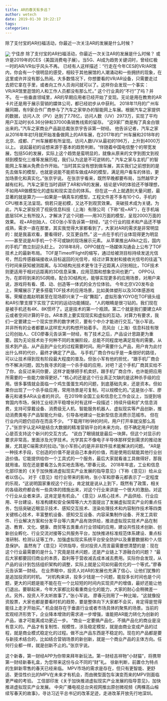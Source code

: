 ```yaml
---
title: AR的春天有多远？
author: wetech
date: 2019-01-30 19:22:17
tags: 
categories: 
---
```

除了支付宝的AR扫福活动，你最近一次关注AR的发展是什么时候？
<!-- more -->
<img align="center" border="0" src="https://imgcdn.yicai.com/uppics/images/2019/01/fdda771e87860571a27fb4a9f2b724a5.jpg" />
宁佳彦
除了支付宝的AR扫福活动，你最近一次关注AR的发展是什么时候？
或许是2019年的CES（美国消费电子展）。当5G、AI成为趋势关键词时，曾经红极一时的AR/VR似乎风头不再。
已经有人这样描述：“行走在今年CES的VR/AR馆内，你会有一个很明显的感受，相较于其他展馆的人潮涌动和一些拥挤的现象，在这里或许并没有那么热闹。大多数情况下，你想要看的VR/AR设备，只需要走过去把它拿在手里，或者向工作人员询问就可以了。这样你会发现一个事实：VR/AR馆里逛馆的人和工作人员都没有那么忙。”
这个行业真的“不行”了吗？并不。
在一些垂直领域里，AR的早期应用者已经开始了变现。无论是用在教育的AR卡片还是用于展示营销的媒体公司，都已经初步从中获利。
2018年11月的广州车展同期，有9家合作厂商参与了汽车之家举办的智能网上车展。根据汽车之家提供的数据，访问人次（PV）达到了7.78亿，访问人数（UV）2973万，实现了平均用户互动时长6.36分钟和37000条销售线索的留存。
“这9家厂商是掏了真金白银出来的。”汽车之家商业产品副总裁张京宇告诉第一财经。
他告诉记者，汽车之家从2016年年初1月就开始准备做网上的AR车展，在2017年的广州车展和2018年的北京、成都、广州车展都有所呈现。访问人数UV从最初的196万，上升到4000万以上。
说起最初的设想来源于基本的趋势判断。“伴随着中国电信整个的带宽发展，包括5G的发展，实际上这个趋势是蛮明显的，就像从原来的文字到图文到视频到模型化三维等发展历程，我们认为这是不可逆转的。”
汽车之家与主机厂的智能网上车展从免费合作开始。“当时其实没有想到做车展，其实我们之前想到的是先去做车的模型，也就是说能不能把车做成AR的模型，满足用户看车的体验，更加场景化和真实化。”张京宇说。
在张京宇看来，既然早晚都要布局，当然越早才越有红利。汽车之家在当时调研了AR和VR的发展，结论是VR的体验还不够理想，不如用AR做模型化的虚拟和现实混合的体系。
但在这一点上就遇到大量问题，最显著的就是算力——如果是一辆真车的模型，工程文件差不多有10个G，手机的CPU根本无法呈现。倘若只是初模，又达不到观赏效果。
突破技术成为关键。为此，汽车之家投资了视辰信息科技（上海）有限公司（下称“视+AR”），在手机端底层SDK上有所投入，才解决了这个问题——用30万面的模型，呈现2000万面的效果。
视+AR创始人、CEO张小军告诉第一财经，“这个行业的技术和产品还不够成熟，需求一直在那里，其实我觉得大家都看到了，大家对AR的需求是非常明显的：就是我喜欢看，要看得好，交互更自然。”
这一点在手机行业体现得更为明显——甚至说是AI手机一个不可或缺的现场展示元素。
从苹果推出ARkit之后，国内的手机厂商立刻迎头赶上。
2018年8月，OPPO就在一场媒体沟通会上公布了TOF技术上的最新布局。
TOF是TimeofFlight的缩写，通过给被测目标持续发送光信号，然后传感器端接收从目标返回的光信号，经过计算发射和接收光信号的往返飞行时间来获知被测距离。与3D结构光技术更专注于近距离人识别相比，TOF技术则更适用于相对远距离的3D信息采集，应用范围和想象空间也更广。
OPPO认为，在即将到来的5G网络，配合3D结构光，能够实现更多的应用场景，对用户来说，游戏将有看、摸、动、创造等一体式的全方位体验。
今年北京V20发布会上，荣耀展示了更多搭载TOF技术的应用场景，比如美体塑形以及3D体感游戏等。荣耀总裁赵明甚至在现场即兴来了一段“舞蹈”，虚拟形象YOYO在TOF镜头组和AR引擎支撑下实现了实时的运动功能捕捉。
“人的眼睛是很刁钻的。我们现在是被手机还有4K、8K惯坏了。这是技术的第一个瓶颈。第二个就是我们要建立AR云或者空间计算的平台。AR本质上要实现现实和虚拟的互动，对算力有要求，我们一定要建立一个现实世界的数字拷贝，要有个中介才能进行交互。”张小军说。
并非所有的业者都要从这样宏大的构想开始着手。
亮风台（上海）信息科技有限公司创始人、CEO廖春元告诉第一财经，有了技术之后，产品设计思路更为重要。因为无论技术处于何种不同的发展阶段，总能不同程度地满足现有的需要。从技术到产品，从产品到产业化的过程需要时间。用户需要什么产品，用户肯为此付出什么样的代价，最终才确定了产品。
与手机厂商合作似乎是一条很好的路径，可以让技术得到现有阶段最大程度的普及。但张小军有他的担忧，“跟手机厂商合作不解决问题，因为我寻求的是一个杀手级的应用，对吧？这个手机厂商其实给不了你，会反过来问你要，这样才能够把手机卖好。跟手机厂商合作，也许能把应用所需要的一些能力做得更好。”
“核心的还是这个行业真正欠缺的是这种杀手级的应用。很多事情就会面临一个鸡生蛋蛋生鸡的问题，到底基础先来，还是资本。但如果你出现了一个杀手级应用，常用场景是可复制，可以规模化的。”这是张小军、廖春元和诸多AR从业者的共识。
在2019年全国工业和信息化工作会议上，当提到培育国内市场，保持工业经济平稳增长时有这样一段描述：持续升级和扩大信息消费，支持可穿戴设备、消费级无人机、智能服务机器人、虚拟现实等产品创新，推动消费类电子产品智能化升级，引导各地建设一批新型信息消费示范城市。
但在行业内问题仍旧存在而且不少。
“下载用11秒钟的时间，用户打开率就没那么高了。”张京宇认定AR是结合大数据的精准营销平台的未来方向，但不确定用户的耐心是否支持这个新兴的交互方式。
“说白了眼镜就是最后一块屏。但这个对显示的要求非常高，里面涉及光学技术。光学其实不像电子半导体那样受到需求的推动发展，尤其是C端需求的拉动。”张小军担心的是并非软件技术能解决的问题。
“AR是一种技术手段，它创造的价值不是说自己本身的价值，而是使用后赋能其他行业创造价值。它能提供给你一个工具式的一个服务，最后大家就看谁工具做得好，那我就用谁。现在还是要看怎么务实地去落地。”廖春元说。
2018年年底，工业和信息化部印发的《关于加快推进虚拟现实产业发展的指导意见》（下称《意见》）给从业者以信心。
对于《意见》给行业带来的影响，张小军和廖春元都表示了一定程度的乐观，“这说明国家重视这个行业，肯定就是说从上到下，既然有了政策，相关的各级政府都会有一些具体的措施出来，对这个行业来讲是一个很大的激励。对这个行业从业者来讲，这肯定是有机会。”
《意见》从核心技术、产品供给、行业应用、平台建设、标准构建和安全保障等六大方面提出了发展虚拟现实产业的重点任务，包括突破近眼显示技术、感知交互技术、渲染处理技术和内容制作技术等四类关键核心技术，丰富整机设备、感知交互设备、内容采集制作设备、开发工具软件、行业解决方案和分发平台等六类产品有效供给，推进虚拟现实技术产品在制造、教育、文化、健康、商贸等五类重点行业领域的应用，建设共性技术创新、创新创业孵化、行业交流对接等公共服务平台，加快推进标准规范体系建设、重点标准研制、检测认证等工作，加强虚拟现实系统平台安全防护以及重要数据和个人信息保护。
虽然有了《意见》可供指导，但对投资人而言最需要想清楚的是：现在这个行业最需要的是什么？究竟是技术问题，还是产业链上下游融合的问题？
“最后大家都要回归商业的本质，盈利等于营收减去成本减去费用。实际你会发现，从产品的设计到包括组织架构的调整，实际上就是公司如何最优化的一个等式。”廖春元告诉第一财经。
在业界眼中，投资人对AR的发展也充满了信心，让他们犹豫的是追加投资的时机。
“对机构来讲，投多少钱是一个问题，能投多长时间也是个问题，更大的问题是能不能在在一个比较短的时间内实现资产的增值，最好还能让他们退出。要聊起来，今年大家都比较看重商业化的能力，大家的耐心会稍微差一点。另外，投资人不太听故事了。”张小军说。
廖春元则用了一种比喻，“这就像投资股票，大家也都是要看时机的趋势，要是整体向下大家都不会买，肯定得是觉得能往上走才开始买。”
机会就存在于垂直行业或者市场具体的聚焦的场景。当前的宏观经济形势下，企业降本增效的需求进一步增强，谁能把AR能力转化为创新的产品，谁才可能离成功更近一步。
“商业一定要搞产品化，不搞产品化的商业是没有意义的。产品才有复制性、规模性，涉及稳定模型，就是由商业变成产品的过程，就是商业模式稳定化的过程。做不出产品东西是不稳定的。现在的产品都是要与新技术结合的，比如结合营销场景的新创新，就是一个商业产品的主体方向。任何行业都一样，就是创新不止的。”张京宇说。
 
 
这个新春，第一财经APP为你带来拜年新玩法。第一财经吉祥物“小财猫”，将携带第一财经新春礼盒，为您带来这份与众不同的“财”礼。
徐新判断，前置仓为特点的生鲜新零售的春天已经来临。
MPV市场的需求是存在，但只有更智能、更舒适、更佳性价比的MPV在未来才有机会，而由微型面包车演变而来的MPV则面临更严峻的考验。
工信部印发《关于加快推进虚拟现实产业发展的指导意见》，加快推进虚拟现实产业发展。
中央广播电视总台央视网推出原创微视频《两棵高山榕 续写春天的故事》，寻访习近平总书记的改革足迹，走进改革开放先行地深圳。
